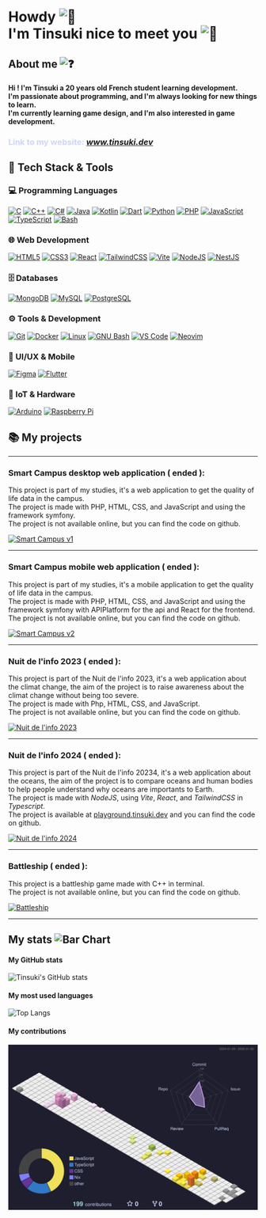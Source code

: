 # Howdy <picture> <source src="https://fonts.gstatic.com/s/e/notoemoji/latest/1fae1/512.webp" type="image/webp"> <img src="https://fonts.gstatic.com/s/e/notoemoji/latest/1fae1/512.gif" alt="🫡" width="32" height="32"></picture> <br>I'm Tinsuki nice to meet you <picture> <source src="https://fonts.gstatic.com/s/e/notoemoji/latest/1f44b/512.webp" type="image/webp"> <img src="https://fonts.gstatic.com/s/e/notoemoji/latest/1f44b/512.gif" alt="👋" width="32" height="32"></picture>

## About me <picture> <source srcset="https://fonts.gstatic.com/s/e/notoemoji/latest/2753/512.webp" type="image/webp"> <img src="https://fonts.gstatic.com/s/e/notoemoji/latest/2753/512.gif" alt="❓" width="32" height="32"></picture>
#### Hi ! I'm **Tinsuki** a 20 years old French student learning development.<br>I'm passionate about programming, and I'm always looking for new things to learn.<br> I'm currently learning game design, and I'm also interested in game development.
### <a style="text-decoration: none; color: #cdd6f4;" href="https://www.tinsuki.dev" target="_blank" >Link to my website: <em>www.tinsuki.dev</em></a>

## 🚀 Tech Stack & Tools

### 💻 Programming Languages
<p>
  <a href="https://en.cppreference.com/w/c"><img src="https://raw.githubusercontent.com/danielcranney/readme-generator/main/public/icons/skills/c-colored.svg" width="36" height="36" alt="C" /></a>
  <a href="https://en.cppreference.com/w/cpp"><img src="https://raw.githubusercontent.com/danielcranney/readme-generator/main/public/icons/skills/cplusplus-colored.svg" width="36" height="36" alt="C++" /></a>
  <a href="https://docs.microsoft.com/en-us/dotnet/csharp/"><img src="https://raw.githubusercontent.com/danielcranney/readme-generator/main/public/icons/skills/csharp-colored.svg" width="36" height="36" alt="C#" /></a>
  <a href="https://www.oracle.com/java/"><img src="https://raw.githubusercontent.com/danielcranney/readme-generator/main/public/icons/skills/java-colored.svg" width="36" height="36" alt="Java" /></a>
  <a href="https://kotlinlang.org/"><img src="https://raw.githubusercontent.com/danielcranney/readme-generator/main/public/icons/skills/kotlin-colored.svg" width="36" height="36" alt="Kotlin" /></a>
  <a href="https://dart.dev/"><img src="https://raw.githubusercontent.com/danielcranney/readme-generator/main/public/icons/skills/dart-colored.svg" width="36" height="36" alt="Dart" /></a>
  <a href="https://www.python.org/"><img src="https://raw.githubusercontent.com/danielcranney/readme-generator/main/public/icons/skills/python-colored.svg" width="36" height="36" alt="Python" /></a>
  <a href="https://www.php.net/"><img src="https://raw.githubusercontent.com/danielcranney/readme-generator/main/public/icons/skills/php-colored.svg" width="36" height="36" alt="PHP" /></a>
  <a href="https://developer.mozilla.org/en-US/docs/Web/JavaScript"><img src="https://raw.githubusercontent.com/danielcranney/readme-generator/main/public/icons/skills/javascript-colored.svg" width="36" height="36" alt="JavaScript" /></a>
  <a href="https://www.typescriptlang.org/"><img src="https://raw.githubusercontent.com/danielcranney/readme-generator/main/public/icons/skills/typescript-colored.svg" width="36" height="36" alt="TypeScript" /></a>
  <a href="https://www.gnu.org/software/bash/"><img src="https://raw.githubusercontent.com/danielcranney/readme-generator/main/public/icons/skills/gnubash.svg" width="36" height="36" alt="Bash" /></a>
</p>

### 🌐 Web Development
<p>
  <a href="https://developer.mozilla.org/en-US/docs/Web/HTML"><img src="https://raw.githubusercontent.com/danielcranney/readme-generator/main/public/icons/skills/html5-colored.svg" width="36" height="36" alt="HTML5" /></a>
  <a href="https://developer.mozilla.org/en-US/docs/Web/CSS"><img src="https://raw.githubusercontent.com/danielcranney/readme-generator/main/public/icons/skills/css3-colored.svg" width="36" height="36" alt="CSS3" /></a>
  <a href="https://reactjs.org/"><img src="https://raw.githubusercontent.com/danielcranney/readme-generator/main/public/icons/skills/react-colored.svg" width="36" height="36" alt="React" /></a>
  <a href="https://tailwindcss.com/"><img src="https://raw.githubusercontent.com/danielcranney/readme-generator/main/public/icons/skills/tailwindcss-colored.svg" width="36" height="36" alt="TailwindCSS" /></a>
  <a href="https://vitejs.dev/"><img src="https://raw.githubusercontent.com/danielcranney/readme-generator/main/public/icons/skills/vite-colored.svg" width="36" height="36" alt="Vite" /></a>
  <a href="https://nodejs.org/en/"><img src="https://raw.githubusercontent.com/danielcranney/readme-generator/main/public/icons/skills/nodejs-colored.svg" width="36" height="36" alt="NodeJS" /></a>
  <a href="https://docs.nestjs.com/"><img src="https://raw.githubusercontent.com/danielcranney/readme-generator/main/public/icons/skills/nestjs-colored.svg" width="36" height="36" alt="NestJS" /></a>
</p>

### 🗄️ Databases
<p>
  <a href="https://www.mongodb.com/"><img src="https://raw.githubusercontent.com/danielcranney/readme-generator/main/public/icons/skills/mongodb-colored.svg" width="36" height="36" alt="MongoDB" /></a>
  <a href="https://www.mysql.com/"><img src="https://raw.githubusercontent.com/danielcranney/readme-generator/main/public/icons/skills/mysql-colored.svg" width="36" height="36" alt="MySQL" /></a>
  <a href="https://www.postgresql.org/"><img src="https://raw.githubusercontent.com/danielcranney/readme-generator/main/public/icons/skills/postgresql-colored.svg" width="36" height="36" alt="PostgreSQL" /></a>
</p>

### ⚙️ Tools & Development
<p>
  <a href="https://git-scm.com/"><img src="https://raw.githubusercontent.com/danielcranney/readme-generator/main/public/icons/skills/git-colored.svg" width="36" height="36" alt="Git" /></a>
  <a href="https://www.docker.com/"><img src="https://raw.githubusercontent.com/danielcranney/readme-generator/main/public/icons/skills/docker-colored.svg" width="36" height="36" alt="Docker" /></a>
  <a href="https://www.linux.org"><img src="https://raw.githubusercontent.com/danielcranney/readme-generator/main/public/icons/skills/linux-colored.svg" width="36" height="36" alt="Linux" /></a>
  <a href="https://www.gnu.org/software/bash/"><img src="https://raw.githubusercontent.com/danielcranney/readme-generator/main/public/icons/skills/gnubash.svg" width="36" height="36" alt="GNU Bash" /></a>
  <a href="https://code.visualstudio.com/"><img src="https://raw.githubusercontent.com/danielcranney/readme-generator/main/public/icons/skills/visualstudiocode.svg" width="36" height="36" alt="VS Code" /></a>
  <a href="https://neovim.io/"><img src="https://raw.githubusercontent.com/danielcranney/readme-generator/main/public/icons/skills/neovim.svg" width="36" height="36" alt="Neovim" /></a>
</p>

### 🎨 UI/UX & Mobile
<p>
  <a href="https://www.figma.com/"><img src="https://raw.githubusercontent.com/danielcranney/readme-generator/main/public/icons/skills/figma-colored.svg" width="36" height="36" alt="Figma" /></a>
  <a href="https://flutter.dev/"><img src="https://raw.githubusercontent.com/danielcranney/readme-generator/main/public/icons/skills/flutter-colored.svg" width="36" height="36" alt="Flutter" /></a>
</p>

### 🔧 IoT & Hardware
<p>
  <a href="https://store.arduino.cc/"><img src="https://raw.githubusercontent.com/danielcranney/readme-generator/main/public/icons/skills/arduino-colored.svg" width="36" height="36" alt="Arduino" /></a>
  <a href="https://www.raspberrypi.org/"><img src="https://raw.githubusercontent.com/danielcranney/readme-generator/main/public/icons/skills/raspberrypi-colored.svg" width="36" height="36" alt="Raspberry Pi" /></a>
</p>

## 📚 My projects 
___

### Smart Campus desktop web application ( ended ):

This project is part of my studies, it's a web application to get the quality of life data in the campus.  
The project is made with PHP, HTML, CSS, and JavaScript and using the framework symfony.  
The project is not available online, but you can find the code on github.  

[![Smart Campus v1](https://github-readme-stats-zeta-teal-22.vercel.app/api/pin/?username=Altaks&repo=Smart-Campus&bg_color=24273a&text_color=cad3f5&icon_color=c6a0f6&title_color=8bd5ca)](https://github.com/Altaks/Smart-Campus)
___

### Smart Campus mobile web application ( ended ):

This project is part of my studies, it's a mobile application to get the quality of life data in the campus.   
The project is made with PHP, HTML, CSS, and JavaScript and using the framework symfony with APIPlatform for the api and React for the frontend.  
The project is not available online, but you can find the code on github.  

[![Smart Campus v2](https://github-readme-stats-zeta-teal-22.vercel.app/api/pin/?username=Altaks&repo=Smart-Campus-Mobile&bg_color=24273a&text_color=cad3f5&icon_color=c6a0f6&title_color=8bd5ca)](https:///github.com/Altaks/Smart-Campus-Mobile)
___

### Nuit de l'info 2023 ( ended ):

This project is part of the Nuit de l'info 2023, it's a web application about the climat change, the aim of the project is to raise awareness about the climat change without being too severe.  
The project is made with Php, HTML, CSS, and JavaScript.  
The project is not available online, but you can find the code on github.

[![Nuit de l'info 2023](https://github-readme-stats-zeta-teal-22.vercel.app/api/pin/?username=VoidLR&repo=NDI-2023&bg_color=24273a&text_color=cad3f5&icon_color=c6a0f6&title_color=8bd5ca)](https://github.com/VoidLR/NDI-2023)
___

### Nuit de l'info 2024 ( ended ):

This project is part of the Nuit de l'info 20234, it's a web application about the oceans, the aim of the project is to compare oceans and human bodies to help people understand why oceans are importants to Earth.  
The project is made with *NodeJS*, using *Vite*, *React*, and *TailwindCSS* in *Typescript*.  
The project is available at [playground.tinsuki.dev](https://playground.tinsuki.dev) and you can find the code on github.

[![Nuit de l'info 2024](https://github-readme-stats-zeta-teal-22.vercel.app/api/pin/?username=VoidLR&repo=NDI-2024&bg_color=24273a&text_color=cad3f5&icon_color=c6a0f6&title_color=8bd5ca)](https://github.com/VoidLR/NDI-2023)
___

### Battleship ( ended ):

This project is a battleship game made with C++ in terminal.  
The project is not available online, but you can find the code on github.

[![Battleship](https://github-readme-stats-zeta-teal-22.vercel.app/api/pin/?username=Tinsuki&repo=SAE1_1&bg_color=24273a&text_color=cad3f5&icon_color=c6a0f6&title_color=8bd5ca)](https://github.com/tinsuki/SAE1_1)
___

## My stats <img src="https://raw.githubusercontent.com/Tarikul-Islam-Anik/Animated-Fluent-Emojis/master/Emojis/Objects/Bar%20Chart.png" alt="Bar Chart" width="25" height="25" />

#### My GitHub stats

![Tinsuki's GitHub stats](https://github-readme-stats-zeta-teal-22.vercel.app/api?username=Tinsuki&show_icons=true&bg_color=1e1e2e&text_color=cdd6f4&icon_color=cba6f7&title_color=94e2d5)

#### My most used languages
![Top Langs](https://github-readme-stats-zeta-teal-22.vercel.app/api/top-langs/?username=Tinsuki&layout=compact&bg_color=1e1e2e&text_color=cdd6f4&icon_color=cba6f7&title_color=94e2d5&exclude_repo=SAE204,Cours-S1,Cours-S2,Cours-S3,Cours-S4,Cours-S5&hide=jupyter_notebook)

#### My contributions

<img src="profile-3d-contrib/profile-custom-season.svg" alt="Custom season" width="100%" height="50%">
